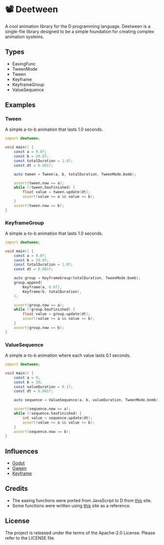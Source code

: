 # 📽 Deetween

A cool animation library for the D programming language.
Deetween is a single-file library designed to be a simple foundation for creating complex animation systems.

## Types

* EasingFunc
* TweenMode
* Tween
* Keyframe
* KeyframeGroup
* ValueSequence

## Examples

### Tween

A simple a-to-b animation that lasts 1.0 seconds.

```d
import deetween;

void main() {
    const a = 9.0f;
    const b = 20.0f;
    const totalDuration = 1.0f;
    const dt = 0.001f;

    auto tween = Tween(a, b, totalDuration, TweenMode.bomb);

    assert(tween.now == a);
    while (!tween.hasFinished) {
        float value = tween.update(dt);
        assert(value >= a && value <= b);
    }
    assert(tween.now == b);
}
```

### KeyframeGroup

A simple a-to-b animation that lasts 1.0 seconds.

```d
import deetween;

void main() {
    const a = 9.0f;
    const b = 20.0f;
    const totalDuration = 1.0f;
    const dt = 0.001f;

    auto group = KeyframeGroup(totalDuration, TweenMode.bomb);
    group.append(
        Keyframe(a, 0.0f),
        Keyframe(b, totalDuration),
    );

    assert(group.now == a);
    while (!group.hasFinished) {
        float value = group.update(dt);
        assert(value >= a && value <= b);
    }
    assert(group.now == b);
}
```

### ValueSequence

A simple a-to-b animation where each value lasts 0.1 seconds.

```d
import deetween;

void main() {
    const a = 9;
    const b = 20;
    const valueDuration = 0.1f;
    const dt = 0.001f;

    auto sequence = ValueSequence(a, b, valueDuration, TweenMode.bomb);

    assert(sequence.now == a);
    while (!sequence.hasFinished) {
        int value = sequence.update(dt);
        assert(value >= a && value <= b);
    }
    assert(sequence.now == b);
}
```

## Influences

* [Godot](https://docs.godotengine.org/en/stable/classes/class_animationplayer.html)
* [Gween](https://github.com/tanema/gween)
* [Keyframe](https://github.com/HannesMann/keyframe)

## Credits

* The easing functions were ported from JavaScript to D from [this](https://easings.net/) site.
* Some functions were written using [this](https://solhsa.com/interpolation/index.html) site as a reference.

## License

The project is released under the terms of the Apache-2.0 License.
Please refer to the LICENSE file.